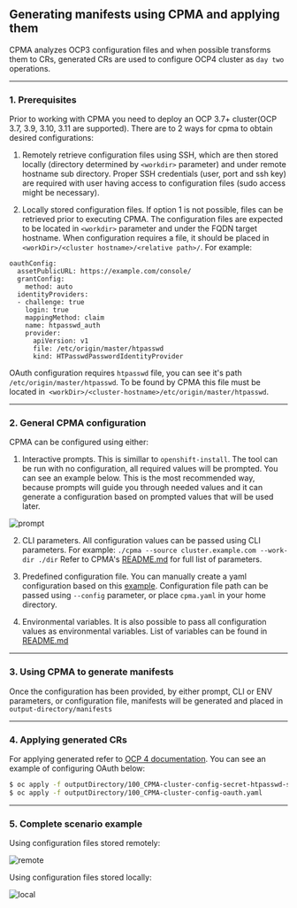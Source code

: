 ## Generating manifests using CPMA and applying them

CPMA analyzes OCP3 configuration files and when possible transforms them to CRs, generated CRs are used to configure OCP4 cluster as `day two` operations.

---


### 1. Prerequisites

Prior to working with CPMA you need to deploy an OCP 3.7+ cluster(OCP 3.7, 3.9, 3.10, 3.11 are supported).
There are to 2 ways for cpma to obtain desired configurations:

1. Remotely retrieve configuration files using SSH, which are then stored locally (directory determined by `<workdir>` parameter) and under remote hostname sub directory. Proper SSH credentials (user, port and ssh key) are required with user having access to configuration files (sudo access might be necessary).

2. Locally stored configuration files. If option 1 is not possible, files can be retrieved prior to executing CPMA. The configuration files are expected to be located in `<workdir>` parameter and under the FQDN target hostname. When configuration requires a file, it should be placed in `<workDir>/<cluster hostname>/<relative path>/`. For example: 

```
oauthConfig:
  assetPublicURL: https://example.com/console/
  grantConfig:
    method: auto
  identityProviders:
  - challenge: true
    login: true
    mappingMethod: claim
    name: htpasswd_auth
    provider:
      apiVersion: v1
      file: /etc/origin/master/htpasswd
      kind: HTPasswdPasswordIdentityProvider
```

OAuth configuration requires `htpasswd` file, you can see it's path `/etc/origin/master/htpasswd`. To be found by CPMA this file must be located in` <workDir>/<cluster-hostname>/etc/origin/master/htpasswd`.

---

### 2. General CPMA configuration

CPMA can be configured using either:

1. Interactive prompts. This is simillar to `openshift-install`. The tool can be run with no configuration, all required values will be prompted. You can see an example below. This is the most recommended way, because prompts will guide you through needed values and it can generate a configuration based on prompted values that will be used later.

![prompt](https://user-images.githubusercontent.com/20123872/60581251-c0f57100-9d86-11e9-9ab3-7681b840731a.gif)


2. CLI parameters. All configuration values can be passed using CLI parameters. For example: `./cpma --source cluster.example.com --work-dir ./dir` Refer to CPMA's [README.md](https://github.com/konveyor/cpma#usage) for full list of parameters.

3. Predefined configuration file. You can manually create a yaml configuration based on this [example](https://github.com/konveyor/cpma/blob/master/examples/cpma-config.example.yaml). Configuration file path can be passed using `--config` parameter, or place `cpma.yaml` in your home directory.

4. Environmental variables. It is also possible to pass all configuration values as environmental variables. List of variables can be found in [README.md](https://github.com/konveyor/cpma#e2e-tests)

---

### 3. Using CPMA to generate manifests

Once the configuration has been provided, by either prompt, CLI or ENV parameters, or configuration file, manifests will be generated and placed in `output-directory/manifests`

---

### 4. Applying generated CRs

For applying generated refer to [OCP 4 documentation](https://docs.openshift.com/container-platform/4.1/welcome/index.html). You can see an example of configuring OAuth below:

```bash
$ oc apply -f outputDirectory/100_CPMA-cluster-config-secret-htpasswd-secret.yaml
$ oc apply -f outputDirectory/100_CPMA-cluster-config-oauth.yaml
```

---

### 5. Complete scenario example

Using configuration files stored remotely:

![remote](https://user-images.githubusercontent.com/20123872/61694754-cff29200-ad3a-11e9-9254-de5f738e9c7d.gif)

Using configuration files stored locally:

![local](https://user-images.githubusercontent.com/20123872/61719959-9471bb00-ad6e-11e9-9d2a-59bfc223b1e5.gif)



